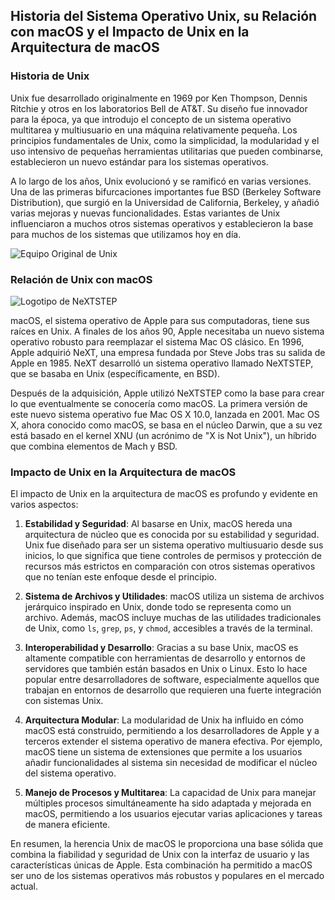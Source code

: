 ## Historia del Sistema Operativo Unix, su Relación con macOS y el Impacto de Unix en la Arquitectura de macOS

### Historia de Unix

Unix fue desarrollado originalmente en 1969 por Ken Thompson, Dennis Ritchie y otros en los laboratorios Bell de AT&T. Su diseño fue innovador para la época, ya que introdujo el concepto de un sistema operativo multitarea y multiusuario en una máquina relativamente pequeña. Los principios fundamentales de Unix, como la simplicidad, la modularidad y el uso intensivo de pequeñas herramientas utilitarias que pueden combinarse, establecieron un nuevo estándar para los sistemas operativos.

A lo largo de los años, Unix evolucionó y se ramificó en varias versiones. Una de las primeras bifurcaciones importantes fue BSD (Berkeley Software Distribution), que surgió en la Universidad de California, Berkeley, y añadió varias mejoras y nuevas funcionalidades. Estas variantes de Unix influenciaron a muchos otros sistemas operativos y establecieron la base para muchos de los sistemas que utilizamos hoy en día.

![Equipo Original de Unix](https://static.wixstatic.com/media/a27d24_a126e610757e4cde8c58024b0bbb0298~mv2.jpg/v1/fill/w_958,h_710,al_c,q_85/a27d24_a126e610757e4cde8c58024b0bbb0298~mv2.jpg)


### Relación de Unix con macOS

![Logotipo de NeXTSTEP](https://upload.wikimedia.org/wikipedia/commons/thumb/3/30/NeXT_logo.svg/1200px-NeXT_logo.svg.png)

macOS, el sistema operativo de Apple para sus computadoras, tiene sus raíces en Unix. A finales de los años 90, Apple necesitaba un nuevo sistema operativo robusto para reemplazar el sistema Mac OS clásico. En 1996, Apple adquirió NeXT, una empresa fundada por Steve Jobs tras su salida de Apple en 1985. NeXT desarrolló un sistema operativo llamado NeXTSTEP, que se basaba en Unix (específicamente, en BSD).

Después de la adquisición, Apple utilizó NeXTSTEP como la base para crear lo que eventualmente se conocería como macOS. La primera versión de este nuevo sistema operativo fue Mac OS X 10.0, lanzada en 2001. Mac OS X, ahora conocido como macOS, se basa en el núcleo Darwin, que a su vez está basado en el kernel XNU (un acrónimo de "X is Not Unix"), un híbrido que combina elementos de Mach y BSD.

### Impacto de Unix en la Arquitectura de macOS

El impacto de Unix en la arquitectura de macOS es profundo y evidente en varios aspectos:

1. **Estabilidad y Seguridad**: Al basarse en Unix, macOS hereda una arquitectura de núcleo que es conocida por su estabilidad y seguridad. Unix fue diseñado para ser un sistema operativo multiusuario desde sus inicios, lo que significa que tiene controles de permisos y protección de recursos más estrictos en comparación con otros sistemas operativos que no tenían este enfoque desde el principio.

2. **Sistema de Archivos y Utilidades**: macOS utiliza un sistema de archivos jerárquico inspirado en Unix, donde todo se representa como un archivo. Además, macOS incluye muchas de las utilidades tradicionales de Unix, como `ls`, `grep`, `ps`, y `chmod`, accesibles a través de la terminal.

3. **Interoperabilidad y Desarrollo**: Gracias a su base Unix, macOS es altamente compatible con herramientas de desarrollo y entornos de servidores que también están basados en Unix o Linux. Esto lo hace popular entre desarrolladores de software, especialmente aquellos que trabajan en entornos de desarrollo que requieren una fuerte integración con sistemas Unix.

4. **Arquitectura Modular**: La modularidad de Unix ha influido en cómo macOS está construido, permitiendo a los desarrolladores de Apple y a terceros extender el sistema operativo de manera efectiva. Por ejemplo, macOS tiene un sistema de extensiones que permite a los usuarios añadir funcionalidades al sistema sin necesidad de modificar el núcleo del sistema operativo.

5. **Manejo de Procesos y Multitarea**: La capacidad de Unix para manejar múltiples procesos simultáneamente ha sido adaptada y mejorada en macOS, permitiendo a los usuarios ejecutar varias aplicaciones y tareas de manera eficiente.

En resumen, la herencia Unix de macOS le proporciona una base sólida que combina la fiabilidad y seguridad de Unix con la interfaz de usuario y las características únicas de Apple. Esta combinación ha permitido a macOS ser uno de los sistemas operativos más robustos y populares en el mercado actual.
